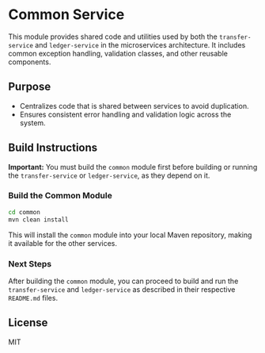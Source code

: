 # Common Service

This module provides shared code and utilities used by both the `transfer-service` and `ledger-service` in the microservices architecture. It includes common exception handling, validation classes, and other reusable components.

## Purpose

- Centralizes code that is shared between services to avoid duplication.
- Ensures consistent error handling and validation logic across the system.

## Build Instructions

**Important:**
You must build the `common` module first before building or running the `transfer-service` or `ledger-service`, as they depend on it.

### Build the Common Module

```sh
cd common
mvn clean install
```

This will install the `common` module into your local Maven repository, making it available for the other services.

### Next Steps

After building the `common` module, you can proceed to build and run the `transfer-service` and `ledger-service` as described in their respective `README.md` files.

## License

MIT

